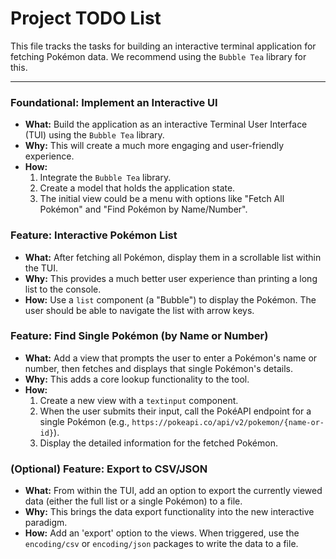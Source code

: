 # Project TODO List

This file tracks the tasks for building an interactive terminal application for fetching Pokémon data. We recommend using the `Bubble Tea` library for this.

---

### Foundational: Implement an Interactive UI
*   **What:** Build the application as an interactive Terminal User Interface (TUI) using the `Bubble Tea` library.
*   **Why:** This will create a much more engaging and user-friendly experience.
*   **How:**
    1.  Integrate the `Bubble Tea` library.
    2.  Create a model that holds the application state.
    3.  The initial view could be a menu with options like "Fetch All Pokémon" and "Find Pokémon by Name/Number".

### Feature: Interactive Pokémon List
*   **What:** After fetching all Pokémon, display them in a scrollable list within the TUI.
*   **Why:** This provides a much better user experience than printing a long list to the console.
*   **How:** Use a `list` component (a "Bubble") to display the Pokémon. The user should be able to navigate the list with arrow keys.

### Feature: Find Single Pokémon (by Name or Number)
*   **What:** Add a view that prompts the user to enter a Pokémon's name or number, then fetches and displays that single Pokémon's details.
*   **Why:** This adds a core lookup functionality to the tool.
*   **How:**
    1.  Create a new view with a `textinput` component.
    2.  When the user submits their input, call the PokéAPI endpoint for a single Pokémon (e.g., `https://pokeapi.co/api/v2/pokemon/{name-or-id}`).
    3.  Display the detailed information for the fetched Pokémon.

### (Optional) Feature: Export to CSV/JSON
*   **What:** From within the TUI, add an option to export the currently viewed data (either the full list or a single Pokémon) to a file.
*   **Why:** This brings the data export functionality into the new interactive paradigm.
*   **How:** Add an 'export' option to the views. When triggered, use the `encoding/csv` or `encoding/json` packages to write the data to a file.
